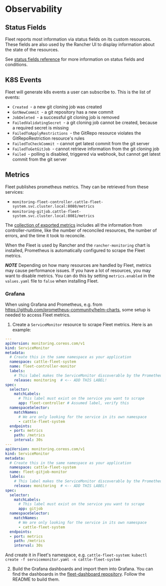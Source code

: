 # Observability

## Status Fields

Fleet reports most information via status fields on its custom resources.
These fields are also used by the Rancher UI to display information about the state of the resources.

See [status fields reference](./ref-status-fields.md) for more information on status fields and conditions.

## K8S Events

Fleet will generate k8s events a user can subscribe to. This is the list of events:

* `Created `- a new git cloning job was created
* `GotNewCommit `- a git repository has a new commit
* `JobDeleted `- a successful git cloning job is removed
* `FailedValidatingSecret `- a git cloning job cannot be created, because a required secret is missing
* `FailedToApplyRestrictions `- the GitRepo resource violates the GitRepoRestriction resource's rules
* `FailedToCheckCommit `- cannot get latest commit from the git server
* `FailedToGetGitJob `- cannot retrieve information from the git cloning job
* `Failed `- polling is disabled, triggered via webhook, but cannot get latest commit from the git server

## Metrics

Fleet publishes prometheus metrics. They can be retrieved from these services:

* `monitoring-fleet-controller.cattle-fleet-system.svc.cluster.local:8080/metrics`
* `monitoring-gitjob.cattle-fleet-system.svc.cluster.local:8081/metrics`

The [collection of exported metrics](https://book.kubebuilder.io/reference/metrics-reference) includes all the information from controller-runtime, like the number of reconciled resources, the number of errors, and the time it took to reconcile.

When the Fleet is used by Rancher and the `rancher-monitoring` chart is
installed, Prometheus is automatically configured to scrape the Fleet metrics.

**_NOTE_** Depending on how many resources are handled by Fleet, metrics may
cause performance issues. If you have a lot of resources, you may want to
disable metrics. You can do this by setting `metrics.enabled` in the
`values.yaml` file to `false` when installing Fleet.

### Grafana

When using Grafana and Prometheus, e.g. from https://github.com/prometheus-community/helm-charts, some setup is needed to access Fleet metrics.

1. Create a `ServiceMonitor` resource to scrape Fleet metrics. Here is an
   example:

```yaml
---
apiVersion: monitoring.coreos.com/v1
kind: ServiceMonitor
metadata:
  # Create this in the same namespace as your application
  namespace: cattle-fleet-system
  name: fleet-controller-monitor
  labels:
    # This label makes the ServiceMonitor discoverable by the Prometheus Operator
    release: monitoring  # <-- ADD THIS LABEL!
spec:
  selector:
    matchLabels:
      # This label must exist on the service you want to scrape
      app: fleet-controller # Assumed label, verify this
  namespaceSelector:
    matchNames:
      # We are only looking for the service in its own namespace
      - cattle-fleet-system
  endpoints:
  - port: metrics
    path: /metrics
    interval: 30s
---
apiVersion: monitoring.coreos.com/v1
kind: ServiceMonitor
metadata:
  # Create this in the same namespace as your application
  namespace: cattle-fleet-system
  name: fleet-gitjob-monitor
  labels:
    # This label makes the ServiceMonitor discoverable by the Prometheus Operator
    release: monitoring  # <-- ADD THIS LABEL!
spec:
  selector:
    matchLabels:
      # This label must exist on the service you want to scrape
      app: gitjob
  namespaceSelector:
    matchNames:
      # We are only looking for the service in its own namespace
      - cattle-fleet-system
  endpoints:
  - port: metrics
    path: /metrics
    interval: 30s
```

And create it in Fleet's namespace, e.g. `cattle-fleet-system`: `kubectl create -f servicemonitor.yaml -n cattle-fleet-system`


2. Build the Grafana dashboards and import them into Grafana. You can find the
   dashboards in the [fleet-dashboard
   repository](https://github.com/rancher/fleet-dashboards). Follow the README
   to build them.
